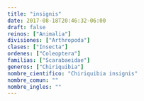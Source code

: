 ```yaml
---
title: "insignis"
date: 2017-08-18T20:46:32-06:00
draft: false
reinos: ["Animalia"]
divisiones: ["Arthropoda"]
clases: ["Insecta"]
ordenes: ["Coleoptera"]
familias: ["Scarabaeidae"]
generos: ["Chiriquibia"]
nombre_cientifico: "Chiriquibia insignis"
nombre_comun: ""
nombre_ingles: ""
---
```

